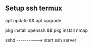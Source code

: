 ## Setup ssh termux

apt update && apt upgrade

pkg install openssh && pkg install nmap

sshd       ----------> start ssh server
